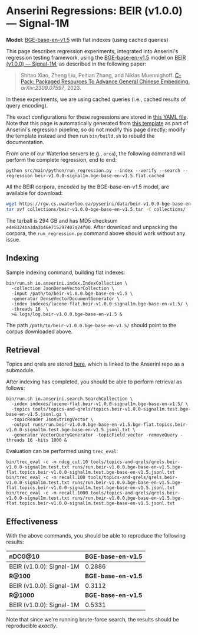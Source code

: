 # Anserini Regressions: BEIR (v1.0.0) &mdash; Signal-1M

**Model**: [BGE-base-en-v1.5](https://huggingface.co/BAAI/bge-base-en-v1.5) with flat indexes (using cached queries)

This page describes regression experiments, integrated into Anserini's regression testing framework, using the [BGE-base-en-v1.5](https://huggingface.co/BAAI/bge-base-en-v1.5) model on [BEIR (v1.0.0) &mdash; Signal-1M](http://beir.ai/), as described in the following paper:

> Shitao Xiao, Zheng Liu, Peitian Zhang, and Niklas Muennighoff. [C-Pack: Packaged Resources To Advance General Chinese Embedding.](https://arxiv.org/abs/2309.07597) _arXiv:2309.07597_, 2023.

In these experiments, we are using cached queries (i.e., cached results of query encoding).

The exact configurations for these regressions are stored in [this YAML file](../../src/main/resources/regression/beir-v1.0.0-signal1m.bge-base-en-v1.5.flat.cached.yaml).
Note that this page is automatically generated from [this template](../../src/main/resources/docgen/templates/beir-v1.0.0-signal1m.bge-base-en-v1.5.flat.cached.template) as part of Anserini's regression pipeline, so do not modify this page directly; modify the template instead and then run `bin/build.sh` to rebuild the documentation.

From one of our Waterloo servers (e.g., `orca`), the following command will perform the complete regression, end to end:

```
python src/main/python/run_regression.py --index --verify --search --regression beir-v1.0.0-signal1m.bge-base-en-v1.5.flat.cached
```

All the BEIR corpora, encoded by the BGE-base-en-v1.5 model, are available for download:

```bash
wget https://rgw.cs.uwaterloo.ca/pyserini/data/beir-v1.0.0-bge-base-en-v1.5.tar -P collections/
tar xvf collections/beir-v1.0.0-bge-base-en-v1.5.tar -C collections/
```

The tarball is 294 GB and has MD5 checksum `e4e8324ba3da3b46e715297407a24f00`.
After download and unpacking the corpora, the `run_regression.py` command above should work without any issue.

## Indexing

Sample indexing command, building flat indexes:

```
bin/run.sh io.anserini.index.IndexCollection \
  -collection JsonDenseVectorCollection \
  -input /path/to/beir-v1.0.0.bge-base-en-v1.5 \
  -generator DenseVectorDocumentGenerator \
  -index indexes/lucene-flat.beir-v1.0.0-signal1m.bge-base-en-v1.5/ \
  -threads 16  \
  >& logs/log.beir-v1.0.0.bge-base-en-v1.5 &
```

The path `/path/to/beir-v1.0.0.bge-base-en-v1.5/` should point to the corpus downloaded above.

## Retrieval

Topics and qrels are stored [here](https://github.com/castorini/anserini-tools/tree/master/topics-and-qrels), which is linked to the Anserini repo as a submodule.

After indexing has completed, you should be able to perform retrieval as follows:

```
bin/run.sh io.anserini.search.SearchCollection \
  -index indexes/lucene-flat.beir-v1.0.0-signal1m.bge-base-en-v1.5/ \
  -topics tools/topics-and-qrels/topics.beir-v1.0.0-signal1m.test.bge-base-en-v1.5.jsonl.gz \
  -topicReader JsonStringVector \
  -output runs/run.beir-v1.0.0.bge-base-en-v1.5.bge-flat.topics.beir-v1.0.0-signal1m.test.bge-base-en-v1.5.jsonl.txt \
  -generator VectorQueryGenerator -topicField vector -removeQuery -threads 16 -hits 1000 &
```

Evaluation can be performed using `trec_eval`:

```
bin/trec_eval -c -m ndcg_cut.10 tools/topics-and-qrels/qrels.beir-v1.0.0-signal1m.test.txt runs/run.beir-v1.0.0.bge-base-en-v1.5.bge-flat.topics.beir-v1.0.0-signal1m.test.bge-base-en-v1.5.jsonl.txt
bin/trec_eval -c -m recall.100 tools/topics-and-qrels/qrels.beir-v1.0.0-signal1m.test.txt runs/run.beir-v1.0.0.bge-base-en-v1.5.bge-flat.topics.beir-v1.0.0-signal1m.test.bge-base-en-v1.5.jsonl.txt
bin/trec_eval -c -m recall.1000 tools/topics-and-qrels/qrels.beir-v1.0.0-signal1m.test.txt runs/run.beir-v1.0.0.bge-base-en-v1.5.bge-flat.topics.beir-v1.0.0-signal1m.test.bge-base-en-v1.5.jsonl.txt
```

## Effectiveness

With the above commands, you should be able to reproduce the following results:

| **nDCG@10**                                                                                                  | **BGE-base-en-v1.5**|
|:-------------------------------------------------------------------------------------------------------------|-----------|
| BEIR (v1.0.0): Signal-1M                                                                                     | 0.2886    |
| **R@100**                                                                                                    | **BGE-base-en-v1.5**|
| BEIR (v1.0.0): Signal-1M                                                                                     | 0.3112    |
| **R@1000**                                                                                                   | **BGE-base-en-v1.5**|
| BEIR (v1.0.0): Signal-1M                                                                                     | 0.5331    |

Note that since we're running brute-force search, the results should be reproducible _exactly_.
